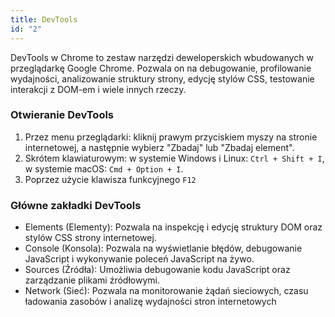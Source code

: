 ```yaml
---
title: DevTools
id: "2"
---
```


DevTools w Chrome to zestaw narzędzi deweloperskich wbudowanych w przeglądarkę Google Chrome. Pozwala on na debugowanie, profilowanie wydajności, analizowanie struktury strony, edycję stylów CSS, testowanie interakcji z DOM-em i wiele innych rzeczy.

### Otwieranie DevTools

1. Przez menu przeglądarki: kliknij prawym przyciskiem myszy na stronie internetowej, a następnie wybierz "Zbadaj" lub "Zbadaj element".
2. Skrótem klawiaturowym: w systemie Windows i Linux: `Ctrl + Shift + I`, w systemie macOS: `Cmd + Option + I`.
3. Poprzez użycie klawisza funkcyjnego `F12`

### Główne zakładki DevTools

- Elements (Elementy): Pozwala na inspekcję i edycję struktury DOM oraz stylów CSS strony internetowej.
- Console (Konsola): Pozwala na wyświetlanie błędów, debugowanie JavaScript i wykonywanie poleceń JavaScript na żywo.
- Sources (Źródła): Umożliwia debugowanie kodu JavaScript oraz zarządzanie plikami źródłowymi.
- Network (Sieć): Pozwala na monitorowanie żądań sieciowych, czasu ładowania zasobów i analizę wydajności stron internetowych
